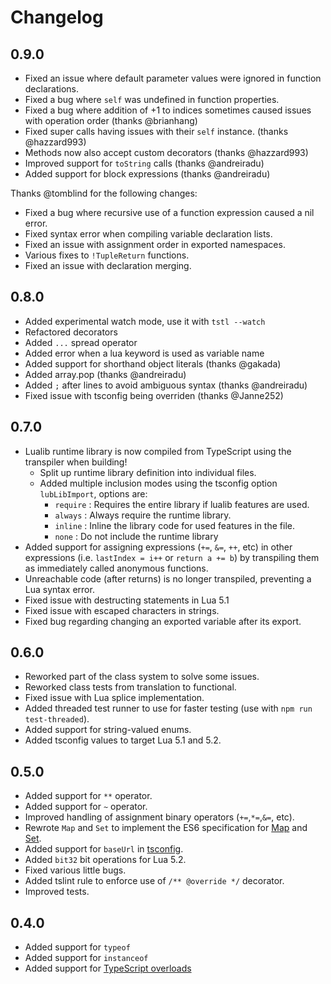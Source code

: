 # Changelog

## 0.9.0
* Fixed an issue where default parameter values were ignored in function declarations.
* Fixed a bug where `self` was undefined in function properties.
* Fixed a bug where addition of +1 to indices sometimes caused issues with operation order (thanks @brianhang)
* Fixed super calls having issues with their `self` instance. (thanks @hazzard993)
* Methods now also accept custom decorators (thanks @hazzard993)
* Improved support for `toString` calls (thanks @andreiradu)
* Added support for block expressions (thanks @andreiradu)

Thanks @tomblind for the following changes:
* Fixed a bug where recursive use of a function expression caused a nil error.
* Fixed syntax error when compiling variable declaration lists.
* Fixed an issue with assignment order in exported namespaces.
* Various fixes to `!TupleReturn` functions.
* Fixed an issue with declaration merging.

## 0.8.0
* Added experimental watch mode, use it with `tstl --watch`
* Refactored decorators
* Added `...` spread operator
* Added error when a lua keyword is used as variable name
* Added support for shorthand object literals (thanks @gakada)
* Added array.pop (thanks @andreiradu)
* Added `;` after lines to avoid ambiguous syntax (thanks @andreiradu)
* Fixed issue with tsconfig being overriden (thanks @Janne252)

## 0.7.0
* Lualib runtime library is now compiled from TypeScript using the transpiler when building!
    * Split up runtime library definition into individual files.
    * Added multiple inclusion modes using the tsconfig option `lubLibImport`, options are:
        * `require` : Requires the entire library if lualib features are used.
        * `always` : Always require the runtime library.
        * `inline` : Inline the library code for used features in the file.
        * `none` : Do not include the runtime library
* Added support for assigning expressions (`+=`, `&=`, `++`, etc) in other expressions (i.e. `lastIndex = i++` or `return a += b`) by transpiling them as immediately called anonymous functions.
* Unreachable code (after returns) is no longer transpiled, preventing a Lua syntax error.
* Fixed issue with destructing statements in Lua 5.1
* Fixed issue with escaped characters in strings.
* Fixed bug regarding changing an exported variable after its export.


## 0.6.0
* Reworked part of the class system to solve some issues.
* Reworked class tests from translation to functional.
* Fixed issue with Lua splice implementation.
* Added threaded test runner to use for faster testing (use with `npm run test-threaded`).
* Added support for string-valued enums.
* Added tsconfig values to target Lua 5.1 and 5.2.

## 0.5.0
* Added support for `**` operator.
* Added support for `~` operator.
* Improved handling of assignment binary operators (`+=`,`*=`,`&=`, etc).
* Rewrote `Map` and `Set` to implement the ES6 specification for [Map](https://developer.mozilla.org/en-US/docs/Web/JavaScript/Reference/Global_Objects/Map) and [Set](https://developer.mozilla.org/en-US/docs/Web/JavaScript/Reference/Global_Objects/Set).
* Added support for `baseUrl` in [tsconfig](https://www.typescriptlang.org/docs/handbook/tsconfig-json.html).
* Added `bit32` bit operations for Lua 5.2.
* Fixed various little bugs.
* Added tslint rule to enforce use of `/** @override */` decorator.
* Improved tests.

## 0.4.0
* Added support for `typeof`
* Added support for `instanceof`
* Added support for [TypeScript overloads](https://www.typescriptlang.org/docs/handbook/functions.html#overloads)

